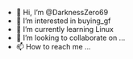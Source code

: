 - 👋 Hi, I’m @DarknessZero69
- 👀 I’m interested in buying_gf
- 🌱 I’m currently learning Linux
- 💞️ I’m looking to collaborate on ...
- 📫 How to reach me ...

<!---
DarknessZero69/DarknessZero69 is a ✨ special ✨ repository because its `README.md` (this file) appears on your GitHub profile.
You can click the Preview link to take a look at your changes.
--->
